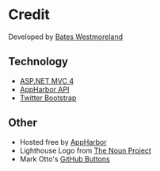 Credit
===
Developed by [Bates Westmoreland](https://github.com/rbwestmoreland)

Technology
---
* [ASP.NET MVC 4](http://www.asp.net/mvc)
* [AppHarbor API](http://support.appharbor.com/kb/api)
* [Twitter Bootstrap](http://twitter.github.com/bootstrap)

Other
---
* Hosted free by [AppHarbor](https://appharbor.com)
* Lighthouse Logo from [The Noun Project](http://thenounproject.com/noun/lighthouse/#icon-No679)
* Mark Otto's [GitHub Buttons](http://markdotto.github.com/github-buttons)